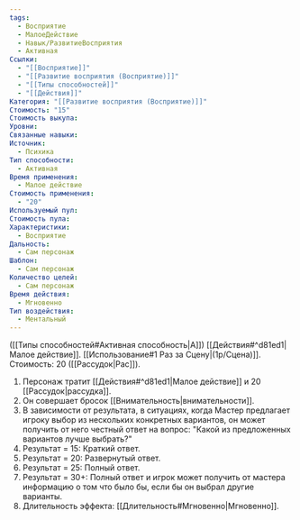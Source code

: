 ```yaml
---
tags:
  - Восприятие
  - МалоеДействие
  - Навык/РазвитиеВосприятия
  - Активная
Ссылки:
  - "[[Восприятие]]"
  - "[[Развитие восприятия (Восприятие)]]"
  - "[[Типы способностей]]"
  - "[[Действия]]"
Категория: "[[Развитие восприятия (Восприятие)]]"
Стоимость: "15"
Стоимость выкупа: 
Уровни: 
Связанные навыки: 
Источник:
  - Психика
Тип способности:
  - Активная
Время применения:
  - Малое действие
Стоимость применения:
  - "20"
Используемый пул: 
Стоимость пула: 
Характеристики:
  - Восприятие
Дальность:
  - Сам персонаж
Шаблон:
  - Сам персонаж
Количество целей:
  - Сам персонаж
Время действия:
  - Мгновенно
Тип воздействия:
  - Ментальный
---
```

([[Типы способностей#Активная способность|А]]) [[Действия#^d81ed1|Малое действие]]. [[Использование#1 Раз за Сцену|(1р/Сцена)]]. Стоимость: 20 ([[Рассудок|Рас]]).

1. Персонаж тратит [[Действия#^d81ed1|Малое действие]] и 20 [[Рассудок|рассудка]].
2. Он совершает бросок [[Внимательность|внимательности]].
3. В зависимости от результата, в ситуациях, когда Мастер предлагает игроку выбор из нескольких конкретных вариантов, он может получить от него честный ответ на вопрос: "Какой из предложенных вариантов лучше выбрать?"
4. Результат = 15: Краткий ответ.
5. Результат = 20: Развернутый ответ.
6. Результат = 25: Полный ответ.
7. Результат = 30+: Полный ответ и игрок может получить от мастера информацию о том что было бы, если бы он выбрал другие варианты. 
8. Длительность эффекта: [[Длительность#Мгновенно|Мгновенно]].
